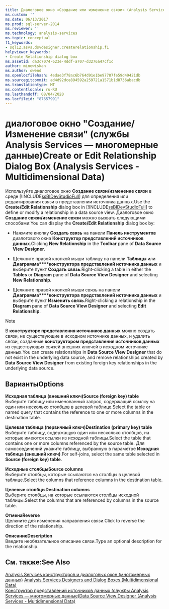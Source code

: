 ```yaml
---
title: Диалоговое окно «Создание или изменение связи» (Analysis Services-многомерные данные) | Документация Майкрософт
ms.custom: ''
ms.date: 06/13/2017
ms.prod: sql-server-2014
ms.reviewer: ''
ms.technology: analysis-services
ms.topic: conceptual
f1_keywords:
- sql12.asvs.dsvdesigner.createrelationship.f1
helpviewer_keywords:
- Create Relationship dialog box
ms.assetid: da3c7074-623e-4ddf-a707-d3276a47cf1c
author: minewiskan
ms.author: owend
ms.openlocfilehash: 4edae3f78ac6b764d91e1be97787fe59d49421db
ms.sourcegitcommit: ad4d92dce894592a259721a1571b1d8736abacdb
ms.translationtype: MT
ms.contentlocale: ru-RU
ms.lasthandoff: 08/04/2020
ms.locfileid: "87657991"
---
```

# <a name="create-or-edit-relationship-dialog-box-analysis-services---multidimensional-data"></a><span data-ttu-id="547ba-102">диалоговое окно "Создание/Изменение связи" (службы Analysis Services — многомерные данные)</span><span class="sxs-lookup"><span data-stu-id="547ba-102">Create or Edit Relationship Dialog Box (Analysis Services - Multidimensional Data)</span></span>
  <span data-ttu-id="547ba-103">Используйте диалоговое окно **Создание связи/изменение связи** в среде [!INCLUDE[ssBIDevStudioFull](../includes/ssbidevstudiofull-md.md)] для определения или редактирования связи в представлении источника данных.</span><span class="sxs-lookup"><span data-stu-id="547ba-103">Use the **Create/Edit Relationship** dialog box in [!INCLUDE[ssBIDevStudioFull](../includes/ssbidevstudiofull-md.md)] to define or modify a relationship in a data source view.</span></span> <span data-ttu-id="547ba-104">Диалоговое окно **Создание связи/изменение связи** можно вызвать следующими способами:</span><span class="sxs-lookup"><span data-stu-id="547ba-104">You can display the **Create/Edit Relationship** dialog box by:</span></span>  
  
-   <span data-ttu-id="547ba-105">Нажмите кнопку **Создать связь** на панели **Панель инструментов** диалогового окна **Конструктор представлений источников данных**.</span><span class="sxs-lookup"><span data-stu-id="547ba-105">Clicking **New Relationship** in the **Toolbar** pane of **Data Source View Designer**.</span></span>  
  
-   <span data-ttu-id="547ba-106">Щелкните правой кнопкой мыши таблицу на панели **Таблицы** или **Диаграмма\*\*\*\*конструктора представлений источника данных** и выберите пункт **Создать связь**.</span><span class="sxs-lookup"><span data-stu-id="547ba-106">Right-clicking a table in either the **Tables** or **Diagram** pane of **Data Source View Designer** and selecting **New Relationship**.</span></span>  
  
-   <span data-ttu-id="547ba-107">Щелкните правой кнопкой мыши связь на панели **Диаграмма\*\*\*\*конструктора представлений источника данных** и выберите пункт **Изменить связь**.</span><span class="sxs-lookup"><span data-stu-id="547ba-107">Right-clicking a relationship in the **Diagram** pane of **Data Source View Designer** and selecting **Edit Relationship**.</span></span>  
  
> [!NOTE]  
>  <span data-ttu-id="547ba-108"> В **конструкторе представления источников данных** можно создать связи, не существующие в исходном источнике данных, и удалить связи, созданные **конструктором представления источников данных** из существующих связей внешних ключей в исходном источнике данных.</span><span class="sxs-lookup"><span data-stu-id="547ba-108">You can create relationships in **Data Source View Designer** that do not exist in the underlying data source, and remove relationships created by **Data Source View Designer** from existing foreign key relationships in the underlying data source.</span></span>  
  
## <a name="options"></a><span data-ttu-id="547ba-109">Варианты</span><span class="sxs-lookup"><span data-stu-id="547ba-109">Options</span></span>  
 <span data-ttu-id="547ba-110">**Исходная таблица (внешний ключ)**</span><span class="sxs-lookup"><span data-stu-id="547ba-110">**Source (foreign key) table**</span></span>  
 <span data-ttu-id="547ba-111">Выберите таблицу или именованный запрос, содержащий ссылку на один или несколько столбцов в целевой таблице.</span><span class="sxs-lookup"><span data-stu-id="547ba-111">Select the table or named query that contains the reference to one or more columns in the destination table.</span></span>  
  
 <span data-ttu-id="547ba-112">**Целевая таблица (первичный ключ)**</span><span class="sxs-lookup"><span data-stu-id="547ba-112">**Destination (primary key) table**</span></span>  
 <span data-ttu-id="547ba-113">Выберите таблицу, содержащую один или несколько столбцов, на которые имеются ссылки из исходной таблицы.</span><span class="sxs-lookup"><span data-stu-id="547ba-113">Select the table that contains one or more columns referenced by the source table.</span></span> <span data-ttu-id="547ba-114">Для самосоединений укажите таблицу, выбранную в параметре **Исходная таблица (внешний ключ)**.</span><span class="sxs-lookup"><span data-stu-id="547ba-114">For self-joins, select the same table selected in **Source (foreign key) table**.</span></span>  
  
 <span data-ttu-id="547ba-115">**Исходные столбцы**</span><span class="sxs-lookup"><span data-stu-id="547ba-115">**Source columns**</span></span>  
 <span data-ttu-id="547ba-116">Выберите столбцы, которые ссылаются на столбцы в целевой таблице.</span><span class="sxs-lookup"><span data-stu-id="547ba-116">Select the columns that reference columns in the destination table.</span></span>  
  
 <span data-ttu-id="547ba-117">**Целевые столбцы**</span><span class="sxs-lookup"><span data-stu-id="547ba-117">**Destination columns**</span></span>  
 <span data-ttu-id="547ba-118">Выберите столбцы, на которые ссылаются столбцы исходной таблицы.</span><span class="sxs-lookup"><span data-stu-id="547ba-118">Select the columns that are referenced by columns in the source table.</span></span>  
  
 <span data-ttu-id="547ba-119">**Отмена**</span><span class="sxs-lookup"><span data-stu-id="547ba-119">**Reverse**</span></span>  
 <span data-ttu-id="547ba-120">Щелкните для изменения направления связи.</span><span class="sxs-lookup"><span data-stu-id="547ba-120">Click to reverse the direction of the relationship.</span></span>  
  
 <span data-ttu-id="547ba-121">**Описание**</span><span class="sxs-lookup"><span data-stu-id="547ba-121">**Description**</span></span>  
 <span data-ttu-id="547ba-122">Введите необязательное описание связи.</span><span class="sxs-lookup"><span data-stu-id="547ba-122">Type an optional description for the relationship.</span></span>  
  
## <a name="see-also"></a><span data-ttu-id="547ba-123">См. также:</span><span class="sxs-lookup"><span data-stu-id="547ba-123">See Also</span></span>  
 <span data-ttu-id="547ba-124">[Analysis Services конструкторов и диалоговых окон &#40;многомерных данных&#41;](analysis-services-designers-and-dialog-boxes-multidimensional-data.md) </span><span class="sxs-lookup"><span data-stu-id="547ba-124">[Analysis Services Designers and Dialog Boxes &#40;Multidimensional Data&#41;](analysis-services-designers-and-dialog-boxes-multidimensional-data.md) </span></span>  
 [<span data-ttu-id="547ba-125">Конструктор представлений источников данных (службы Analysis Services — многомерные данные)</span><span class="sxs-lookup"><span data-stu-id="547ba-125">Data Source View Designer &#40;Analysis Services - Multidimensional Data&#41;</span></span>](data-source-view-designer-analysis-services-multidimensional-data.md)  
  
  
